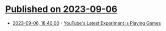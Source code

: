 # [Published on 2023-09-06](index.md)

* [2023-09-06, 18:40:00](https://news.slashdot.org/story/23/09/06/1337258/youtubes-latest-experiment-is-playing-games?utm_source=rss1.0mainlinkanon&utm_medium=feed) - [YouTube's Latest Experiment is Playing Games](https://news.slashdot.org/story/23/09/06/1337258/youtubes-latest-experiment-is-playing-games?utm_source=rss1.0mainlinkanon&utm_medium=feed)
